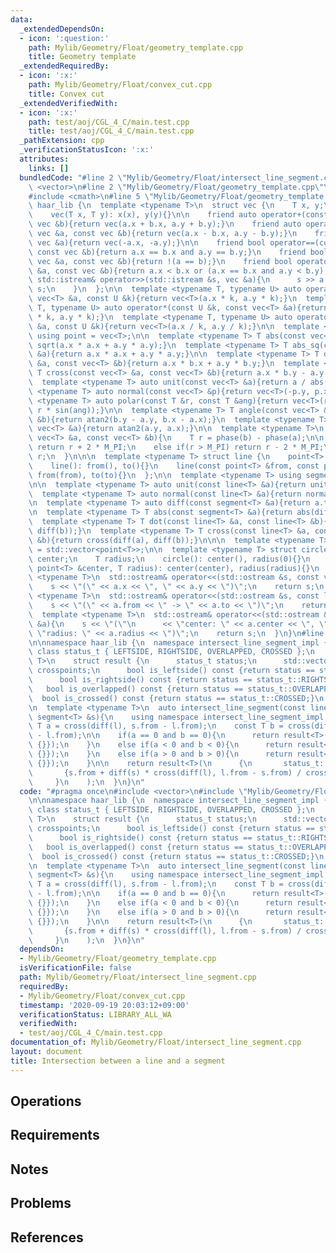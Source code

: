 ```yaml
---
data:
  _extendedDependsOn:
  - icon: ':question:'
    path: Mylib/Geometry/Float/geometry_template.cpp
    title: Geometry template
  _extendedRequiredBy:
  - icon: ':x:'
    path: Mylib/Geometry/Float/convex_cut.cpp
    title: Convex cut
  _extendedVerifiedWith:
  - icon: ':x:'
    path: test/aoj/CGL_4_C/main.test.cpp
    title: test/aoj/CGL_4_C/main.test.cpp
  _pathExtension: cpp
  _verificationStatusIcon: ':x:'
  attributes:
    links: []
  bundledCode: "#line 2 \"Mylib/Geometry/Float/intersect_line_segment.cpp\"\n#include\
    \ <vector>\n#line 2 \"Mylib/Geometry/Float/geometry_template.cpp\"\n#include <iostream>\n\
    #include <cmath>\n#line 5 \"Mylib/Geometry/Float/geometry_template.cpp\"\n\nnamespace\
    \ haar_lib {\n  template <typename T>\n  struct vec {\n    T x, y;\n    vec(){}\n\
    \    vec(T x, T y): x(x), y(y){}\n\n    friend auto operator+(const vec &a, const\
    \ vec &b){return vec(a.x + b.x, a.y + b.y);}\n    friend auto operator-(const\
    \ vec &a, const vec &b){return vec(a.x - b.x, a.y - b.y);}\n    friend auto operator-(const\
    \ vec &a){return vec(-a.x, -a.y);}\n\n    friend bool operator==(const vec &a,\
    \ const vec &b){return a.x == b.x and a.y == b.y;}\n    friend bool operator!=(const\
    \ vec &a, const vec &b){return !(a == b);}\n    friend bool operator<(const vec\
    \ &a, const vec &b){return a.x < b.x or (a.x == b.x and a.y < b.y);}\n\n    friend\
    \ std::istream& operator>>(std::istream &s, vec &a){\n      s >> a.x >> a.y; return\
    \ s;\n    }\n  };\n\n  template <typename T, typename U> auto operator*(const\
    \ vec<T> &a, const U &k){return vec<T>(a.x * k, a.y * k);}\n  template <typename\
    \ T, typename U> auto operator*(const U &k, const vec<T> &a){return vec<T>(a.x\
    \ * k, a.y * k);}\n  template <typename T, typename U> auto operator/(const vec<T>\
    \ &a, const U &k){return vec<T>(a.x / k, a.y / k);}\n\n  template <typename T>\
    \ using point = vec<T>;\n\n  template <typename T> T abs(const vec<T> &a){return\
    \ sqrt(a.x * a.x + a.y * a.y);}\n  template <typename T> T abs_sq(const vec<T>\
    \ &a){return a.x * a.x + a.y * a.y;}\n\n  template <typename T> T dot(const vec<T>\
    \ &a, const vec<T> &b){return a.x * b.x + a.y * b.y;}\n  template <typename T>\
    \ T cross(const vec<T> &a, const vec<T> &b){return a.x * b.y - a.y * b.x;}\n\n\
    \  template <typename T> auto unit(const vec<T> &a){return a / abs(a);}\n  template\
    \ <typename T> auto normal(const vec<T> &p){return vec<T>(-p.y, p.x);}\n\n  template\
    \ <typename T> auto polar(const T &r, const T &ang){return vec<T>(r * cos(ang),\
    \ r * sin(ang));}\n\n  template <typename T> T angle(const vec<T> &a, const vec<T>\
    \ &b){return atan2(b.y - a.y, b.x - a.x);}\n  template <typename T> T phase(const\
    \ vec<T> &a){return atan2(a.y, a.x);}\n\n  template <typename T>\n  T angle_diff(const\
    \ vec<T> &a, const vec<T> &b){\n    T r = phase(b) - phase(a);\n\n    if(r < -M_PI)\
    \ return r + 2 * M_PI;\n    else if(r > M_PI) return r - 2 * M_PI;\n    return\
    \ r;\n  }\n\n\n  template <typename T> struct line {\n    point<T> from, to;\n\
    \    line(): from(), to(){}\n    line(const point<T> &from, const point<T> &to):\
    \ from(from), to(to){}\n  };\n\n  template <typename T> using segment = line<T>;\n\
    \n\n  template <typename T> auto unit(const line<T> &a){return unit(a.to - a.from);}\n\
    \  template <typename T> auto normal(const line<T> &a){return normal(a.to - a.from);}\n\
    \n  template <typename T> auto diff(const segment<T> &a){return a.to - a.from;}\n\
    \n  template <typename T> T abs(const segment<T> &a){return abs(diff(a));}\n\n\
    \  template <typename T> T dot(const line<T> &a, const line<T> &b){return dot(diff(a),\
    \ diff(b));}\n  template <typename T> T cross(const line<T> &a, const line<T>\
    \ &b){return cross(diff(a), diff(b));}\n\n\n  template <typename T> using polygon\
    \ = std::vector<point<T>>;\n\n  template <typename T> struct circle {\n    point<T>\
    \ center;\n    T radius;\n    circle(): center(), radius(0){}\n    circle(const\
    \ point<T> &center, T radius): center(center), radius(radius){}\n  };\n\n  template\
    \ <typename T>\n  std::ostream& operator<<(std::ostream &s, const vec<T> &a){\n\
    \    s << \"(\" << a.x << \", \" << a.y << \")\";\n    return s;\n  }\n\n  template\
    \ <typename T>\n  std::ostream& operator<<(std::ostream &s, const line<T> &a){\n\
    \    s << \"(\" << a.from << \" -> \" << a.to << \")\";\n    return s;\n  }\n\n\
    \  template <typename T>\n  std::ostream& operator<<(std::ostream &s, const circle<T>\
    \ &a){\n    s << \"(\"\n      << \"center: \" << a.center << \", \"\n      <<\
    \ \"radius: \" << a.radius << \")\";\n    return s;\n  }\n}\n#line 4 \"Mylib/Geometry/Float/intersect_line_segment.cpp\"\
    \n\nnamespace haar_lib {\n  namespace intersect_line_segment_impl {\n    enum\
    \ class status_t { LEFTSIDE, RIGHTSIDE, OVERLAPPED, CROSSED };\n    template <typename\
    \ T>\n    struct result {\n      status_t status;\n      std::vector<point<T>>\
    \ crosspoints;\n      bool is_leftside() const {return status == status_t::LEFTSIDE;}\n\
    \      bool is_rightside() const {return status == status_t::RIGHTSIDE;}\n   \
    \   bool is_overlapped() const {return status == status_t::OVERLAPPED;}\n    \
    \  bool is_crossed() const {return status == status_t::CROSSED;}\n    };\n  }\n\
    \n  template <typename T>\n  auto intersect_line_segment(const line<T> &l, const\
    \ segment<T> &s){\n    using namespace intersect_line_segment_impl;\n\n    const\
    \ T a = cross(diff(l), s.from - l.from);\n    const T b = cross(diff(l), s.to\
    \ - l.from);\n\n    if(a == 0 and b == 0){\n      return result<T>({status_t::OVERLAPPED,\
    \ {}});\n    }\n    else if(a < 0 and b < 0){\n      return result<T>({status_t::RIGHTSIDE,\
    \ {}});\n    }\n    else if(a > 0 and b > 0){\n      return result<T>({status_t::LEFTSIDE,\
    \ {}});\n    }\n\n    return result<T>(\n      {\n       status_t::CROSSED,\n\
    \       {s.from + diff(s) * cross(diff(l), l.from - s.from) / cross(l, s)}\n \
    \     }\n    );\n  }\n}\n"
  code: "#pragma once\n#include <vector>\n#include \"Mylib/Geometry/Float/geometry_template.cpp\"\
    \n\nnamespace haar_lib {\n  namespace intersect_line_segment_impl {\n    enum\
    \ class status_t { LEFTSIDE, RIGHTSIDE, OVERLAPPED, CROSSED };\n    template <typename\
    \ T>\n    struct result {\n      status_t status;\n      std::vector<point<T>>\
    \ crosspoints;\n      bool is_leftside() const {return status == status_t::LEFTSIDE;}\n\
    \      bool is_rightside() const {return status == status_t::RIGHTSIDE;}\n   \
    \   bool is_overlapped() const {return status == status_t::OVERLAPPED;}\n    \
    \  bool is_crossed() const {return status == status_t::CROSSED;}\n    };\n  }\n\
    \n  template <typename T>\n  auto intersect_line_segment(const line<T> &l, const\
    \ segment<T> &s){\n    using namespace intersect_line_segment_impl;\n\n    const\
    \ T a = cross(diff(l), s.from - l.from);\n    const T b = cross(diff(l), s.to\
    \ - l.from);\n\n    if(a == 0 and b == 0){\n      return result<T>({status_t::OVERLAPPED,\
    \ {}});\n    }\n    else if(a < 0 and b < 0){\n      return result<T>({status_t::RIGHTSIDE,\
    \ {}});\n    }\n    else if(a > 0 and b > 0){\n      return result<T>({status_t::LEFTSIDE,\
    \ {}});\n    }\n\n    return result<T>(\n      {\n       status_t::CROSSED,\n\
    \       {s.from + diff(s) * cross(diff(l), l.from - s.from) / cross(l, s)}\n \
    \     }\n    );\n  }\n}\n"
  dependsOn:
  - Mylib/Geometry/Float/geometry_template.cpp
  isVerificationFile: false
  path: Mylib/Geometry/Float/intersect_line_segment.cpp
  requiredBy:
  - Mylib/Geometry/Float/convex_cut.cpp
  timestamp: '2020-09-19 20:03:12+09:00'
  verificationStatus: LIBRARY_ALL_WA
  verifiedWith:
  - test/aoj/CGL_4_C/main.test.cpp
documentation_of: Mylib/Geometry/Float/intersect_line_segment.cpp
layout: document
title: Intersection between a line and a segment
---
```


## Operations

## Requirements

## Notes

## Problems

## References
